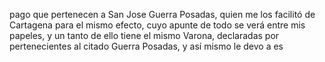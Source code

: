 pago que pertenecen a San Jose Guerra Posadas, quien me los facilitó de Cartagena para el mismo efecto, cuyo apunte de todo se verá entre mis papeles, y un tanto de ello tiene el mismo Varona, declaradas por pertenecientes al citado Guerra Posadas, y así mismo le devo a es